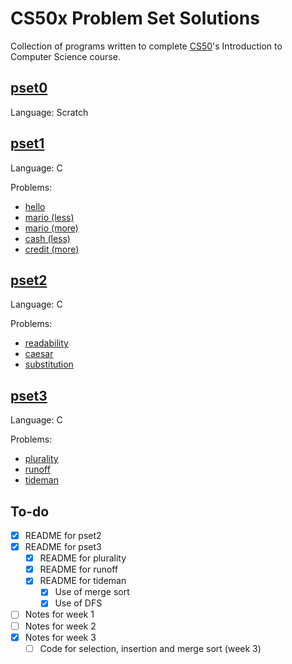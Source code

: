 # CS50x Problem Set Solutions

Collection of programs written to complete [CS50](https://cs50.harvard.edu/x/2020/)'s Introduction to Computer Science course.

## [pset0](./pset0/)

Language: Scratch

## [pset1](./pset1/)

Language: C

Problems:
* [hello](./pset1/hello/)
* [mario (less)](./pset1/mario/less/)
* [mario (more)](./pset1/mario/more/)
* [cash (less)](./pset1/cash/)
* [credit (more)](./pset1/credit/)

## [pset2](./pset2/)

Language: C

Problems:
* [readability](./pset2/readability)
* [caesar](./pset2/caesar/)
* [substitution](./pset2/substitution/)

## [pset3](./pset3/)

Language: C

Problems:
* [plurality](./pset2/plurality)
* [runoff](./pset2/runoff/)
* [tideman](./pset2/tideman/)

## To-do

- [x] README for pset2
- [x] README for pset3
    - [x] README for plurality
    - [x] README for runoff
    - [x] README for tideman
        - [x] Use of merge sort
        - [x] Use of DFS
- [ ] Notes for week 1
- [ ] Notes for week 2
- [x] Notes for week 3
    - [ ] Code for selection, insertion and merge sort (week 3)
